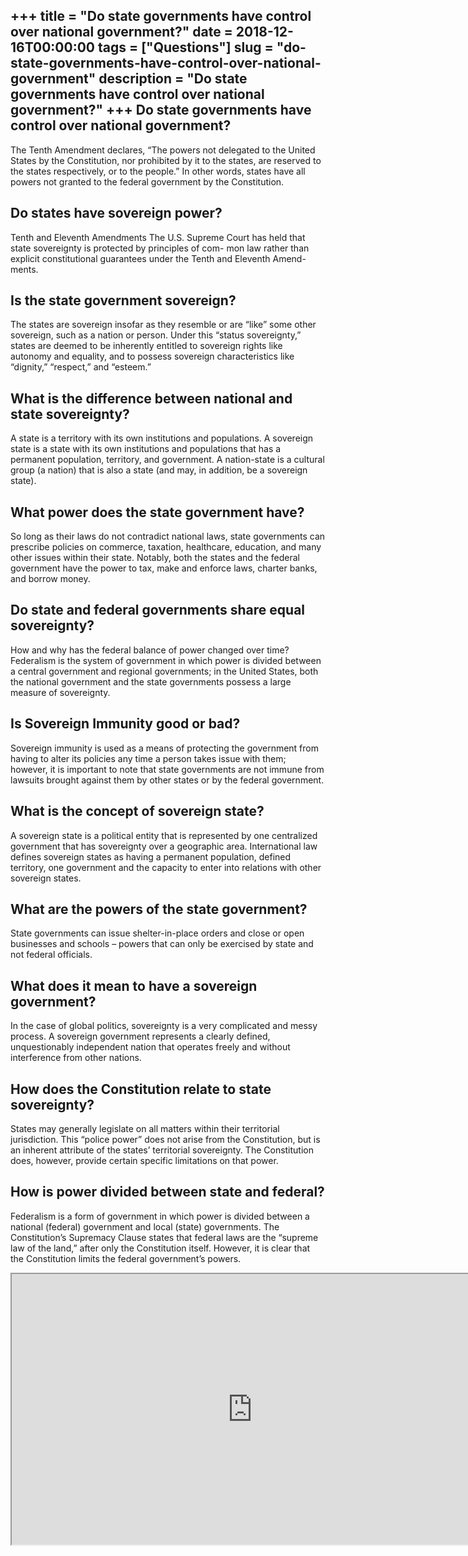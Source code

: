 +++
title = "Do state governments have control over national government?"
date = 2018-12-16T00:00:00
tags = ["Questions"]
slug = "do-state-governments-have-control-over-national-government"
description = "Do state governments have control over national government?"
+++
Do state governments have control over national government?
-----------------------------------------------------------

The Tenth Amendment declares, “The powers not delegated to the United States by the Constitution, nor prohibited by it to the states, are reserved to the states respectively, or to the people.” In other words, states have all powers not granted to the federal government by the Constitution.

Do states have sovereign power?
-------------------------------

Tenth and Eleventh Amendments The U.S. Supreme Court has held that state sovereignty is protected by principles of com- mon law rather than explicit constitutional guarantees under the Tenth and Eleventh Amend- ments.

Is the state government sovereign?
----------------------------------

The states are sovereign insofar as they resemble or are “like” some other sovereign, such as a nation or person. Under this “status sovereignty,” states are deemed to be inherently entitled to sovereign rights like autonomy and equality, and to possess sovereign characteristics like “dignity,” “respect,” and “esteem.”

What is the difference between national and state sovereignty?
--------------------------------------------------------------

A state is a territory with its own institutions and populations. A sovereign state is a state with its own institutions and populations that has a permanent population, territory, and government. A nation-state is a cultural group (a nation) that is also a state (and may, in addition, be a sovereign state).

What power does the state government have?
------------------------------------------

So long as their laws do not contradict national laws, state governments can prescribe policies on commerce, taxation, healthcare, education, and many other issues within their state. Notably, both the states and the federal government have the power to tax, make and enforce laws, charter banks, and borrow money.

Do state and federal governments share equal sovereignty?
---------------------------------------------------------

How and why has the federal balance of power changed over time? Federalism is the system of government in which power is divided between a central government and regional governments; in the United States, both the national government and the state governments possess a large measure of sovereignty.

Is Sovereign Immunity good or bad?
----------------------------------

Sovereign immunity is used as a means of protecting the government from having to alter its policies any time a person takes issue with them; however, it is important to note that state governments are not immune from lawsuits brought against them by other states or by the federal government.

What is the concept of sovereign state?
---------------------------------------

A sovereign state is a political entity that is represented by one centralized government that has sovereignty over a geographic area. International law defines sovereign states as having a permanent population, defined territory, one government and the capacity to enter into relations with other sovereign states.

What are the powers of the state government?
--------------------------------------------

State governments can issue shelter-in-place orders and close or open businesses and schools – powers that can only be exercised by state and not federal officials.

What does it mean to have a sovereign government?
-------------------------------------------------

In the case of global politics, sovereignty is a very complicated and messy process. A sovereign government represents a clearly defined, unquestionably independent nation that operates freely and without interference from other nations.

How does the Constitution relate to state sovereignty?
------------------------------------------------------

States may generally legislate on all matters within their territorial jurisdiction. This “police power” does not arise from the Constitution, but is an inherent attribute of the states’ territorial sovereignty. The Constitution does, however, provide certain specific limitations on that power.

How is power divided between state and federal?
-----------------------------------------------

Federalism is a form of government in which power is divided between a national (federal) government and local (state) governments. The Constitution’s Supremacy Clause states that federal laws are the “supreme law of the land,” after only the Constitution itself. However, it is clear that the Constitution limits the federal government’s powers.

<iframe allow="accelerometer; autoplay; clipboard-write; encrypted-media; gyroscope; picture-in-picture" allowfullscreen="" class="__youtube_prefs__  epyt-is-override  no-lazyload" data-no-lazy="1" data-origheight="433" data-origwidth="770" data-skipgform_ajax_framebjll="" height="433" id="_ytid_13387" loading="lazy" src="https://www.youtube.com/embed/Gvp_2CL-uR8?enablejsapi=1&autoplay=0&cc_load_policy=0&cc_lang_pref=&iv_load_policy=1&loop=0&modestbranding=0&rel=1&fs=1&playsinline=0&autohide=2&theme=dark&color=red&controls=1&" title="YouTube player" width="770"></iframe>